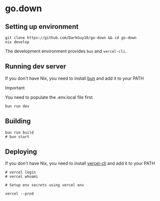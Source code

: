 # go.down

## Setting up environment

```
git clone https://github.com/DarkGuy10/go-down && cd go-down
nix develop
```

The development environment provides `bun` and `vercel-cli`.

## Running dev server

If you don't have Nix, you need to install [bun](https://bun.sh/) and add it to your PATH

> [!IMPORTANT]  
> You need to populate the .env.local file first

```
bun run dev
```

## Building

```
bun run build
# bun start
```

## Deploying

If you don't have Nix, you need to install [vercel-cli](https://vercel.com/docs/cli) and add it to your PATH

```
# vercel login
# vercel whoami

# Setup env secrets using vercel env

vercel --prod
```
